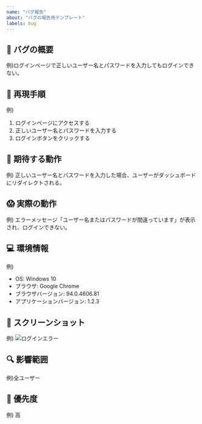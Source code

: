 ```yaml
---
name: "バグ報告"
about: "バグの報告用テンプレート"
labels: bug
---
```


## 🐛 バグの概要

<!-- バグの内容を簡潔に記載してください -->

例)ログインページで正しいユーザー名とパスワードを入力してもログインできない。

## 📝 再現手順

例)

1. ログインページにアクセスする
2. 正しいユーザー名とパスワードを入力する
3. ログインボタンをクリックする

## 🤔 期待する動作

<!-- 本来どのような動作になるべきか記載してください -->

例) 正しいユーザー名とパスワードを入力した場合、ユーザーがダッシュボードにリダイレクトされる。

## 😱 実際の動作

<!-- 実際にどのような動作が発生したか記載してください -->

例) エラーメッセージ「ユーザー名またはパスワードが間違っています」が表示され、ログインできない。

## 💻 環境情報

例)

- OS: Windows 10
- ブラウザ: Google Chrome
- ブラウザバージョン: 94.0.4606.81
- アプリケーションバージョン: 1.2.3

## 📸 スクリーンショット

<!-- 可能であれば、スクリーンショットを添付してください -->

例) ![ログインエラー](https://example.com/screenshot.png)

## 🔍 影響範囲

<!-- バグがどの範囲に影響を与えるか記載してください（例：全ユーザー、特定の機能のみ） -->

例)全ユーザー

## 🚨 優先度

<!-- バグの修正の優先度を記載してください（例：高、中、低） -->

例) 高

